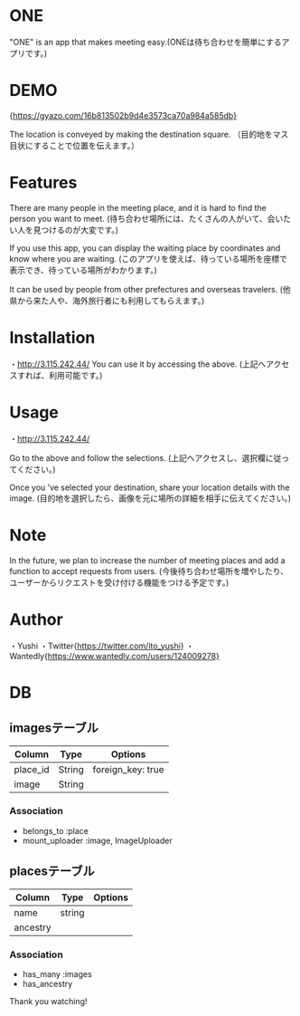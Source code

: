 # ONE

"ONE" is an app that makes meeting easy.(ONEは待ち合わせを簡単にするアプリです。)

# DEMO
{https://gyazo.com/16b813502b9d4e3573ca70a984a585db}

The location is conveyed by making the destination square.
（目的地をマス目状にすることで位置を伝えます。）

# Features

There are many people in the meeting place, and it is hard to find the person you want to meet.
(待ち合わせ場所には、たくさんの人がいて、会いたい人を見つけるのが大変です。)

If you use this app, you can display the waiting place by coordinates and know where you are waiting.
(このアプリを使えば、待っている場所を座標で表示でき、待っている場所がわかります。)


It can be used by people from other prefectures and overseas travelers.
(他県から来た人や、海外旅行者にも利用してもらえます。)

# Installation
・http://3.115.242.44/
You can use it by accessing the above.
(上記へアクセスすれば、利用可能です。)

# Usage
・http://3.115.242.44/

Go to the above and follow the selections.
(上記へアクセスし、選択欄に従ってください。)

Once you ’ve selected your destination, share your location details with the image.
(目的地を選択したら、画像を元に場所の詳細を相手に伝えてください。)

# Note
In the future, we plan to increase the number of meeting places and add a function to accept requests from users.
(今後待ち合わせ場所を増やしたり、ユーザーからリクエストを受け付ける機能をつける予定です。)

# Author
・Yushi
・Twitter{https://twitter.com/ito_yushi}
・Wantedly{https://www.wantedly.com/users/124009278}

# DB
## imagesテーブル

|Column|Type|Options|
|------|----|-------|
|place_id|String| foreign_key: true|
|image|String|

### Association
- belongs_to :place
- mount_uploader :image, ImageUploader

## placesテーブル

|Column|Type|Options|
|------|----|-------|
|name|string|
|ancestry|

### Association
- has_many :images
- has_ancestry

Thank you watching!
